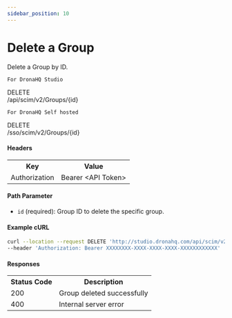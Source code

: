 ```yaml
---
sidebar_position: 10
---
```


# Delete a Group

Delete a Group by ID.

`For DronaHQ Studio`
<div class="apidocs-header">
    <div class="method delete">DELETE</div>
    <div class="endpoint">/api/scim/v2/Groups/&#123;id&#125;</div>
</div>

`For DronaHQ Self hosted`
<div class="apidocs-header">
    <div class="method delete">DELETE</div>
    <div class="endpoint">/sso/scim/v2/Groups/&#123;id&#125;</div>
</div>

#### Headers
<table>
    <tr>
        <th>Key</th>
        <th>Value</th>
    </tr>
    <tr>
        <td>Authorization</td>
        <td>Bearer &lt;API Token&gt;</td>
    </tr>
</table>

#### Path Parameter

- `id` (required): Group ID to delete the specific group.

#### Example cURL

```bash
curl --location --request DELETE 'http://studio.dronahq.com/api/scim/v2/Groups/group-123' \
--header 'Authorization: Bearer XXXXXXXX-XXXX-XXXX-XXXX-XXXXXXXXXXXX'
```
#### Responses
<table>
    <tr>
        <th>Status Code</th>
        <th>Description</th>
    </tr>
    <tr>
        <td>200</td>
        <td>Group deleted successfully</td>
    </tr>
    <tr>
        <td>400</td>
        <td>Internal server error</td>
    </tr>
</table>
